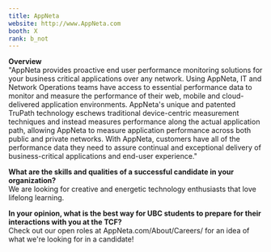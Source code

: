 ```yaml
---
title: AppNeta
website: http://www.AppNeta.com
booth: X
rank: b_not
---
```

**Overview**  
"AppNeta provides proactive end user performance monitoring solutions for your business critical applications over any network. Using AppNeta, IT and Network Operations teams have access to essential performance data to monitor and measure the performance of their web, mobile and cloud-delivered application environments. AppNeta's unique and patented TruPath technology eschews traditional device-centric measurement techniques and instead measures performance along the actual application path, allowing AppNeta to measure application performance across both public and private networks. With AppNeta, customers have all of the performance data they need to assure continual and exceptional delivery of business-critical applications and end-user experience."
  
**What are the skills and qualities of a successful candidate in your organization?**  
We are looking for creative and energetic technology enthusiasts that love lifelong learning.
  
**In your opinion, what is the best way for UBC students to prepare for their interactions with you at the TCF?**  
Check out our open roles at AppNeta.com/About/Careers/ for an idea of what we're looking for in a candidate!
